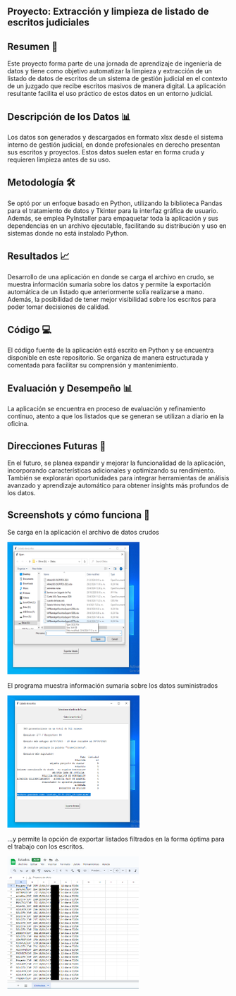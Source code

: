 ## Proyecto: Extracción y limpieza de listado de escritos judiciales

## Resumen 🌟
Este proyecto forma parte de una jornada de aprendizaje de ingeniería de datos y tiene como objetivo automatizar la limpieza y extracción de un listado de datos de escritos de un sistema de gestión judicial en el contexto de un juzgado que recibe escritos masivos de manera digital. La aplicación resultante facilita el uso práctico de estos datos en un entorno judicial.

## Descripción de los Datos 📊
Los datos son generados y descargados en formato xlsx desde el sistema interno de gestión judicial, en donde profesionales en derecho presentan sus escritos y proyectos. Estos datos suelen estar en forma cruda y requieren limpieza antes de su uso.

## Metodología 🛠️
Se optó por un enfoque basado en Python, utilizando la biblioteca Pandas para el tratamiento de datos y Tkinter para la interfaz gráfica de usuario. Además, se emplea PyInstaller para empaquetar toda la aplicación y sus dependencias en un archivo ejecutable, facilitando su distribución y uso en sistemas donde no está instalado Python.

## Resultados 📈
Desarrollo de una aplicación en donde se carga el archivo en crudo, se muestra información sumaria sobre los datos y permite la exportación automática de un listado que anteriormente solía realizarse a mano. Además, la posibilidad de tener mejor visibilidad sobre los escritos para poder tomar decisiones de calidad.

## Código 💻
El código fuente de la aplicación está escrito en Python y se encuentra disponible en este repositorio. Se organiza de manera estructurada y comentada para facilitar su comprensión y mantenimiento.

## Evaluación y Desempeño 📊
La aplicación se encuentra en proceso de evaluación y refinamiento continuo, atento a que los listados que se generan se utilizan a diario en la oficina.

## Direcciones Futuras 🔮
En el futuro, se planea expandir y mejorar la funcionalidad de la aplicación, incorporando características adicionales y optimizando su rendimiento. También se explorarán oportunidades para integrar herramientas de análisis avanzado y aprendizaje automático para obtener insights más profundos de los datos.

## Screenshots y cómo funciona 📸

Se carga en la aplicación el archivo de datos crudos

<img src="screenshots/screenshot2.png" alt="screenshot" width="300" height="300" margin-left="10">

El programa muestra información sumaria sobre los datos suministrados

<img src="screenshots/screenshot4.png" alt="screenshot" width="300" height="300">

...y permite la opción de exportar listados filtrados en la forma óptima para el trabajo con los escritos.

<img src="screenshots/screenshot5.png" alt="screenshot" width="300" height="300">


